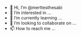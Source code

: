 - 👋 Hi, I’m @merttesthesabi
- 👀 I’m interested in ...
- 🌱 I’m currently learning ...
- 💞️ I’m looking to collaborate on ...
- 📫 How to reach me ...

<!---
merttesthesabi/merttesthesabi is a ✨ special ✨ repository because its `README.md` (this file) appears on your GitHub profile.
You can click the Preview link to take a look at your changes.
--->
